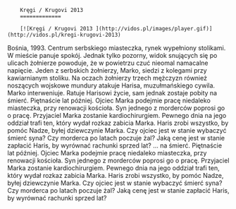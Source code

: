 
        Kręgi / Krugovi 2013 
        =============
        
        [![Kręgi / Krugovi 2013 ](http://vidos.pl/images/player.gif)](http://vidos.pl/kregi-krugovi-2013)
        
        
 Bośnia, 1993. Centrum serbskiego miasteczka, rynek wypełniony stolikami. W mieście panuje spokój. Jednak tylko pozorny, widok snujących się po ulicach żołnierze powoduje, że w powietrzu czuć nieomal namacalne napięcie. Jeden z serbskich żołnierzy, Marko, siedzi z kolegami przy kawiarnianym stoliku. Na oczach żołnierzy trzech mężczyzn również noszących wojskowe mundury atakuje Harisa, muzułmańskiego cywila. Marko interweniuje. Ratuje Harisowi życie, sam jednak zostaje pobity na śmierć. Piętnaście lat później. Ojciec Marka podejmie pracę niedaleko miasteczka, przy renowacji kościoła. Syn jednego z morderców poprosi go o pracę. Przyjaciel Marka zostanie kardiochirurgiem. Pewnego dnia na jego oddział trafi ten, który wydał rozkaz zabicia Marka. Haris zrobi wszystko, by pomóc Nadze, byłej dziewczynie Marka. Czy ojciec jest w stanie wybaczyć śmierć syna? Czy morderca po latach poczuje żal? Jaką cenę jest w stanie zapłacić Haris, by wyrównać rachunki sprzed lat?   ... na śmierć. Piętnaście lat później. Ojciec Marka podejmie pracę niedaleko miasteczka, przy renowacji kościoła. Syn jednego z morderców poprosi go o pracę. Przyjaciel Marka zostanie kardiochirurgiem. Pewnego dnia na jego oddział trafi ten, który wydał rozkaz zabicia Marka. Haris zrobi wszystko, by pomóc Nadze, byłej dziewczynie Marka. Czy ojciec jest w stanie wybaczyć śmierć syna? Czy morderca po latach poczuje żal? Jaką cenę jest w stanie zapłacić Haris, by wyrównać rachunki sprzed lat?
    
